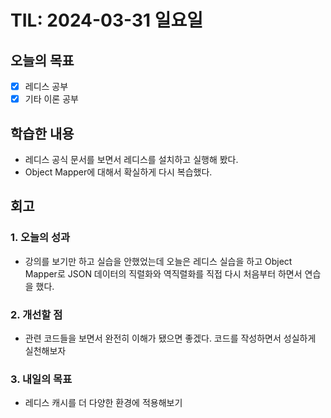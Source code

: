 # TIL: 2024-03-31 일요일
## 오늘의 목표
- [x] 레디스 공부
- [x] 기타 이론 공부
## 학습한 내용
- 레디스 공식 문서를 보면서 레디스를 설치하고 실행해 봤다.
- Object Mapper에 대해서 확실하게 다시 복습했다.
## 회고
### 1. 오늘의 성과
- 강의를 보기만 하고 실습을 안했었는데 오늘은 레디스 실습을 하고 Object Mapper로 JSON 데이터의 직렬화와 역직렬화를 직접 다시 처음부터 하면서 연습을 했다.
### 2. 개선할 점 
- 관련 코드들을 보면서 완전히 이해가 됐으면 좋겠다. 코드를 작성하면서 성실하게 실천해보자
### 3. 내일의 목표
- 레디스 캐시를 더 다양한 환경에 적용해보기
